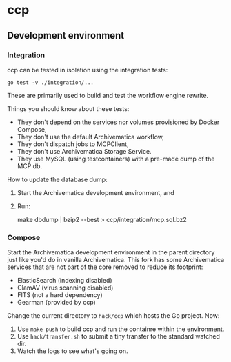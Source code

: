 # ccp

## Development environment

### Integration

ccp can be tested in isolation using the integration tests:

    go test -v ./integration/...

These are primarily used to build and test the workflow engine rewrite.

Things you should know about these tests:

- They don't depend on the services nor volumes provisioned by Docker Compose,
- They don't use the default Archivematica workflow,
- They don't dispatch jobs to MCPClient,
- They don't use Archivematica Storage Service.
- They use MySQL (using testcontainers) with a pre-made dump of the MCP db.

How to update the database dump:

1. Start the Archivematica development environment, and
2. Run:

      make dbdump | bzip2 --best > ccp/integration/mcp.sql.bz2

### Compose

Start the Archivematica development environment in the parent directory just
like you'd do in vanilla Archivematica. This fork has some Archivematica
services that are not part of the core removed to reduce its footprint:

- ElasticSearch (indexing disabled)
- ClamAV (virus scanning disabled)
- FITS (not a hard dependency)
- Gearman (provided by ccp)

Change the current directory to `hack/ccp` which hosts the Go project. Now:

1. Use `make push` to build ccp and run the containre within the environment.
2. Use `hack/transfer.sh` to submit a tiny transfer to the standard watched dir.
3. Watch the logs to see what's going on.
